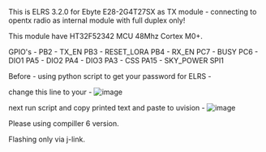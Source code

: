 This is ELRS 3.2.0 for Ebyte E28-2G4T27SX as TX module - connecting to opentx radio as internal module with full duplex only!

This module have HT32F52342 MCU 48Mhz Cortex M0+.

GPIO's - 
PB2 - TX_EN
PB3 - RESET_LORA
PB4 - RX_EN
PC7 - BUSY
PC6 - DIO1
PA5 - DIO2
PA4 - DIO3
PA3 - CSS
PA15 - SKY_POWER
SPI1

Before - using python script to get your password for ELRS - 

change this line to your - 
![image](https://github.com/Sekilsgs2/ELRS_3.2.0_E28-2G4T27SX__AS_TX/assets/5908468/b6818bf9-af30-47f0-bc51-b33e66c11d13)

next run script and copy printed text and paste to uvision - 
![image](https://github.com/Sekilsgs2/ELRS_3.2.0_E28-2G4T27SX__AS_TX/assets/5908468/76693878-ba9e-44b6-967b-706b15666ee4)


Please using compiller 6 version.

Flashing only via j-link.
